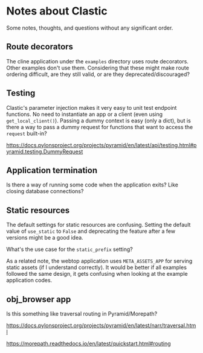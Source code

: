 # Notes about Clastic

Some notes, thoughts, and questions without any significant order.

## Route decorators

The cline application under the `examples` directory uses route decorators. Other examples don't use them.
Considering that these might make route ordering difficult,
are they still valid, or are they deprecated/discouraged?


## Testing

Clastic's parameter injection makes it very easy
to unit test endpoint functions.
No need to instantiate an app or a client (even using `get_local_client()`).
Passing a dummy context is easy (only a dict),
but is there a way to pass a dummy request for functions
that want to access the `request` built-in?

https://docs.pylonsproject.org/projects/pyramid/en/latest/api/testing.html#pyramid.testing.DummyRequest


## Application termination

Is there a way of running some code when the application exits?
Like closing database connections?


## Static resources

The default settings for static resources are confusing.
Setting the default value of `use_static` to `False`
and deprecating the feature after a few versions might be a good idea.

What's the use case for the `static_prefix` setting?

As a related note,
the webtop application uses `META_ASSETS_APP` for serving static assets
(if I understand correctly).
It would be better if all examples followed the same design,
it gets confusing when looking at the example application codes.


## obj_browser app

Is this something like traversal routing in Pyramid/Morepath?

https://docs.pylonsproject.org/projects/pyramid/en/latest/narr/traversal.html

https://morepath.readthedocs.io/en/latest/quickstart.html#routing

